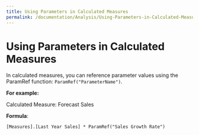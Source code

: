 ```yaml
---
title: Using Parameters in Calculated Measures
permalink: /documentation/Analysis/Using-Parameters-in-Calculated-Measures/
---
```


# Using Parameters in Calculated Measures

In calculated measures, you can reference parameter values using the ParamRef function: `ParamRef("ParameterName")`.

**For example:**

Calculated Measure: Forecast Sales

**Formula**:

```DAX
[Measures].[Last Year Sales] * ParamRef("Sales Growth Rate")
```
